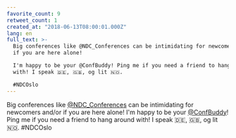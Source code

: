 ```yaml
---
favorite_count: 9
retweet_count: 1
created_at: "2018-06-13T08:00:01.000Z"
lang: en
full_text: >-
  Big conferences like @NDC_Conferences can be intimidating for newcomers and/or
  if you are here alone! 

  I'm happy to be your @ConfBuddy! Ping me if you need a friend to hang around
  with! I speak 🇩🇪, 🇬🇧, og lit 🇳🇴. 

  #NDCOslo
---
```


Big conferences like [@NDC_Conferences](https://twitter.com/NDC_Conferences) can
be intimidating for newcomers and/or if you are here alone! I'm happy to be your
[@ConfBuddy](https://twitter.com/ConfBuddy)! Ping me if you need a friend to
hang around with! I speak 🇩🇪, 🇬🇧, og lit 🇳🇴. #NDCOslo
